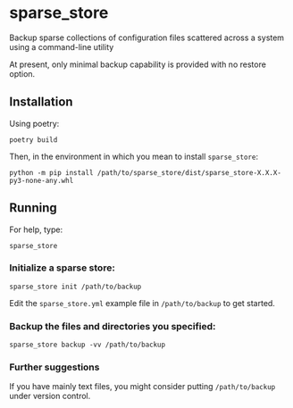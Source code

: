# sparse_store
Backup sparse collections of configuration files scattered across a system using a command-line utility

At present, only minimal backup capability is provided with no restore option.

## Installation

Using poetry:

```{bash}
poetry build
```

Then, in the environment in which you mean to install `sparse_store`:

```{bash}
python -m pip install /path/to/sparse_store/dist/sparse_store-X.X.X-py3-none-any.whl
```

## Running

For help, type:

```{bash}
sparse_store
```

### Initialize a sparse store:

```{bash}
sparse_store init /path/to/backup
```

Edit the `sparse_store.yml` example file in `/path/to/backup` to get started.

### Backup the files and directories you specified:

```{bash}
sparse_store backup -vv /path/to/backup
```

### Further suggestions

If you have mainly text files, you might consider putting `/path/to/backup` under version control.

